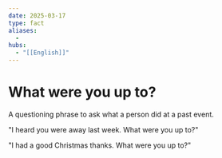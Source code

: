```yaml
---
date: 2025-03-17
type: fact
aliases:
  -
hubs:
  - "[[English]]"
---
```


# What were you up to?

A questioning phrase to ask what a person did at a past event.

"I heard you were away last week. What were you up to?" 

"I had a good Christmas thanks. What were you up to?"

